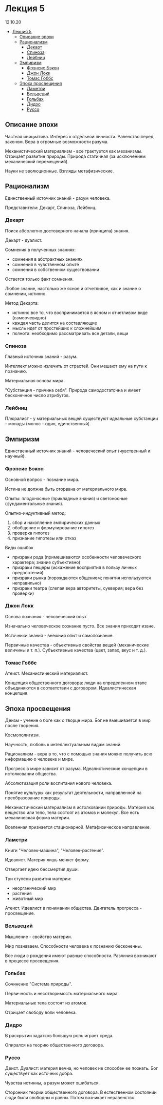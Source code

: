 # Лекция 5

12.10.20

- [Лекция 5](#лекция-5)
  - [Описание эпохи](#описание-эпохи)
  - [Рационализм](#рационализм)
    - [Декарт](#декарт)
    - [Спиноза](#спиноза)
    - [Лейбниц](#лейбниц)
  - [Эмпиризм](#эмпиризм)
    - [Фрэнсис Бэкон](#фрэнсис-бэкон)
    - [Джон Локк](#джон-локк)
    - [Томас Гоббс](#томас-гоббс)
  - [Эпоха просвещения](#эпоха-просвещения)
    - [Ламетри](#ламетри)
    - [Вельвеций](#вельвеций)
    - [Гольбах](#гольбах)
    - [Дидро](#дидро)
    - [Руссо](#руссо)

## Описание эпохи

Частная инициатива. Интерес к отдельной личности. Равенство перед законом. Вера в огромные возможности разума.

Механистический материализм - все трактуется как механизмы. Отрицает развитие природы. Природа статичная (за исключением механический перемещений).

Науки не эволюционные. Взгляды метафизические.

## Рационализм

Единственный источник знаний - разум человека.

Представители: Декарт, Спиноза, Лейбниц.

### Декарт

Поиск абсолютно достоверного начала (принципа) знания.

Декарт - дуалист.

Сомнения в полученных знаниях:

- сомнения в абстрактных знаниях
- сомнения в чувственном опыте
- сомнения в собственном существовании

Остается только факт сомнения.

Любое знание, настолько же ясное и отчетливое, как и знание о сомнении, истинно.

Метод Декарта:

- истинно все то, что воспринимается в ясном и отчетливом виде (самоочевидно)
- каждая часть делится на составляющие
- мысль идет от простейших к сложнейшим
- полнота: необходимо рассматривать все детали, вещи

### Спиноза

Главный источник знаний - разум.

Интеллект можно излечить от страстей. Они мешают ему на пути к познанию.

Материальная основа мира.

"Субстанция - причина себя". Природа самодостаточна и имеет бесконечное число атрибутов.

### Лейбниц

Плюралист - у материальных вещей существуют идеальные субстанции - монады (монос - один, единственный).

## Эмпиризм

Единственный источник знаний - человеческий опыт (чувственный и научный).

### Фрэнсис Бэкон

Основной вопрос - познание мира.

Истина не должна быть оторвана от материального мира.

Опыты: плодоносные (прикладные знания) и светоносные (фундаментальные знания).

Опытно-индуктивный метод:

1. сбор и накопление эмпирических данных
2. обобщение и формулирование гипотез
3. проверка гипотез
4. признание гипотезы или отказ

Виды ошибок

- призраки рода (примешиваются особенности человеческого характера; знание субъективно)
- призраки пещеры (искажение восприятия в пользу личных предпочтений)
- призраки рынка (порождаются общением; понятия используются неправильно)
- призраки театра (слепая вера авторитеты, суеверия; вера без проверки)

### Джон Локк

Основа познания - человеческий опыт.

Изначально человеческое сознание пусто. Все знания приходят извне.

Источники знания - внешний опыт и самопознание.

Первичные качества - объективные свойства вещей (механические величины и т. п.). Субъективные качества (цвет, запах, вкус и т. д.).

### Томас Гоббс

Атеист. Механистический материалист.

Концепция общественного договора: люди на определенном этапе объединяются в соответствии с договором. Идеалистическая концепция.

## Эпоха просвещения

Деизм - учение о боге как о творце мира. Бог не вмешивается в мир после творения.

Космополитизм.

Научность, любовь к интеллектуальным видам знаний.

Рационализм - вера в то, что с помощью знания можно получить всю информацию о человеке и мире.

Прогресс в мире зависит от разума. Идеалистические концепции в истолковании общества.

Абсолютизация роли воспитания нового человека.

Понятие культуры как результат деятельности, направленной на преобразование природы.

Механистический материализм в истолковании природы. Материя как вещество или тело, тела состоят из атомов и молекул. Все есть механическая форма материи.

Вселенная признается стационарной. Метафизическое направление.

### Ламетри

Книги "Человек-машина", "Человек-растение".

Идеалист. Материя лишь меняет форму.

Отвергает идею бессмертия души.

Три ступени развития материи:

- неорганический мир
- растения
- животный мир

Атеист. Идеалист в понимании общества. Двигатель прогресса - просвещение.

### Вельвеций

Мышление - свойство материи.

Мир познаваем. Способности человека к познанию бесконечны.

Все люди с рождения имеют равные способности. Различия возникают в процессе просвещения.

### Гольбах

Сочинение "Система природы".

Первичность и несотворимость материального мира.

Материальные тела состоят из атомов.

Отрицает свободу воли человека.

### Дидро

В раскрытии задатков большую роль играет среда.

Опирался на теорию общественного договора.

### Руссо

Деист. Дуалист: материя вечна, но человек не способен ее познать. Бог существует как источник добра.

Чувства истинны, а разум может ошибаться.

Сторонник теории общественного договора. В естественном состоянии люди были свободны и равны. Потом возникает неравенство.
